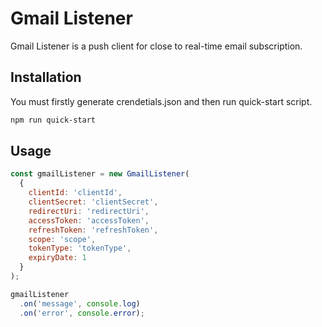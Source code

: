# Gmail Listener

Gmail Listener is a push client for close to real-time email subscription.

## Installation

You must firstly generate crendetials.json and then run quick-start script.

```bash
npm run quick-start
```


## Usage


```javascript
const gmailListener = new GmailListener(
  {
    clientId: 'clientId',
    clientSecret: 'clientSecret',
    redirectUri: 'redirectUri',
    accessToken: 'accessToken',
    refreshToken: 'refreshToken',
    scope: 'scope',
    tokenType: 'tokenType',
    expiryDate: 1
  }
);

gmailListener
  .on('message', console.log)
  .on('error', console.error);
```
